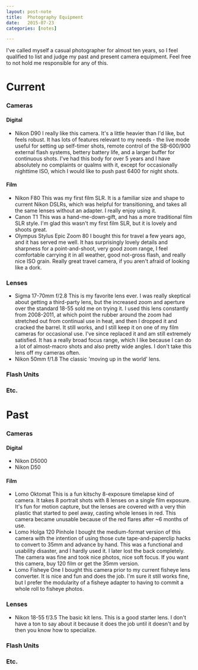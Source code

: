```yaml
---
layout: post-note
title:  Photography Equipment
date:   2015-07-23
categories: [notes]

---
```


I've called myself a casual photographer for almost ten years, so I feel qualified to list and judge my past and present camera equipment. Feel free to not hold me responsible for any of this.

Current
========

### Cameras

#### Digital
* Nikon D90
I really like this camera. It's a little heavier than I'd like, but feels robust. It has lots of features relevant to my needs - the live mode useful for setting up self-timer shots, remote control of the SB-600/900 external flash systems, bettery battery life, and a larger buffer for continuous shots. I've had this body for over 5 years and I have absolutely no complaints or qualms with it, except for occasionally nighttime ISO, which I would like to push past 6400 for night shots. 

#### Film
* Nikon F80
This was my first film SLR. It is a familiar size and shape to current Nikon DSLRs, which was helpful for transitioning, and takes all the same lenses without an adapter. I really enjoy using it.
* Canon T1
This was a hand-me-down-gift, and has a more traditional film SLR style. I'm glad this wasn't my first film SLR, but it is lovely and shoots great. 
* Olympus Stylus Epic Zoom 80
I bought this for travel a few years ago, and it has served me well. It has surprisingly lovely details and sharpness for a point-and-shoot, very good zoom range, I feel comfortable carrying it in all weather, good not-gross flash, and really nice ISO grain. Really great travel camera, if you aren't afraid of looking like a dork.

### Lenses
* Sigma 17-70mm f/2.8 
This is my favorite lens ever. I was really skeptical about getting a third-party lens, but the increased zoom and aperture over the standard 18-55 sold me on trying it. I used this lens constantly from 2008-2011, at which point the rubber around the zoom had stretched out from continual use in heat, and then I dropped it and cracked the barrel. It still works, and I still keep it on one of my film cameras for occasional use. I've since replaced it and am still extremely satisfied. It has a really broad focus range, which I like because I can do a lot of almost-macro shots and also pretty wide angles. I  don't take this lens off my cameras often.
* Nikon 50mm f/1.8
The classic 'moving up in the world' lens. 

### Flash Units

### Etc.

Past
========

### Cameras

#### Digital
* Nikon D5000
* Nikon D50

#### Film
* Lomo Oktomat
This is a fun kitschy 8-exposure timelapse kind of camera. It takes 8 portrait shots with 8 lenses on a single film exposure. It's fun for motion capture, but the lenses are covered with a very thin plastic that started to peel away, casting whole lenses in red. This camera became unusable because of the red flares after ~6 months of use.
* Lomo Holga 120 Pinhole
I bought the medium-format version of this camera with the intention of using those cute tape-and-paperclip hacks to convert to 35mm and advance by hand. This was a functional and usability disaster, and I hardly used it. I later lost the back completely. The camera was fine and took nice photos, nice soft focus. If you want this camera, buy 120 film or get the 35mm version.
* Lomo Fisheye One
I bought this camera prior to my current fisheye lens converter. It is nice and fun and does the job. I'm sure it still works fine, but I prefer the modularity of a fisheye adapter to having to commit a whole roll to fisheye photos.


### Lenses
* Nikon 18-55 f/3.5
The basic kit lens. This is a good starter lens. I don't have a ton to say about it because it does the job until it doesn't and by then you know how to specialize.

### Flash Units

### Etc.

